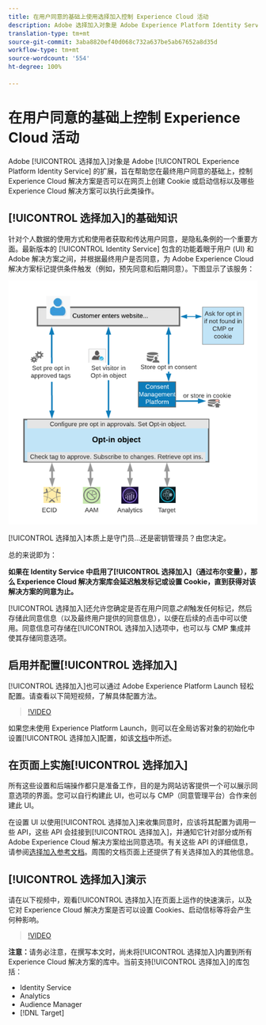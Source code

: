 ```yaml
---
title: 在用户同意的基础上使用选择加入控制 Experience Cloud 活动
description: Adobe 选择加入对象是 Adobe Experience Platform Identity Service 的扩展，旨在帮助您在最终用户同意的基础上，控制 Experience Cloud 解决方案是否可以在网页上创建 Cookie 或启动信标以及哪些 Experience Cloud 解决方案可以执行此类操作。
translation-type: tm+mt
source-git-commit: 3aba8820ef40d068c732a637be5ab67652a8d35d
workflow-type: tm+mt
source-wordcount: '554'
ht-degree: 100%

---
```



# 在用户同意的基础上控制 Experience Cloud 活动

Adobe [!UICONTROL 选择加入]对象是 Adobe [!UICONTROL Experience Platform Identity Service] 的扩展，旨在帮助您在最终用户同意的基础上，控制 Experience Cloud 解决方案是否可以在网页上创建 Cookie 或启动信标以及哪些 Experience Cloud 解决方案可以执行此类操作。

## [!UICONTROL 选择加入]的基础知识

针对个人数据的使用方式和使用者获取和传达用户同意，是隐私条例的一个重要方面。最新版本的 [!UICONTROL Identity Service] 包含的功能着眼于用户 (UI) 和 Adobe 解决方案之间，并根据最终用户是否同意，为 Adobe Experience Cloud 解决方案标记提供条件触发（例如，预先同意和后期同意）。下图显示了该服务：

![[!UICONTROL 选择加入]工作流程示意图](assets/opt-in.png)

[!UICONTROL 选择加入]本质上是守门员...还是密钥管理员？由您决定。

总的来说即为：

**如果在 Identity Service 中启用了[!UICONTROL 选择加入]（通过布尔变量），那么 Experience Cloud 解决方案库会延迟触发标记或设置 Cookie，直到获得对该解决方案的同意为止。**

[!UICONTROL 选择加入]还允许您确定是否在用户同意&#x200B;*之前*&#x200B;触发任何标记，然后存储此同意信息（以及最终用户提供的同意信息），以便在后续的点击中可以使用。同意信息可存储在[!UICONTROL 选择加入]选项中，也可以与 CMP 集成并使其存储同意选项。

## 启用并配置[!UICONTROL 选择加入]

[!UICONTROL 选择加入]也可以通过 Adobe Experience Platform Launch 轻松配置。请查看以下简短视频，了解具体配置方法。

>[!VIDEO](https://video.tv.adobe.com/v/26431/?quality=12)

如果您未使用 Experience Platform Launch，则可以在全局访客对象的初始化中设置[!UICONTROL 选择加入]配置，如该[文档](https://marketing.adobe.com/resources/help/zh_CN/mcvid/getting-started.html)中所述。

## 在页面上实施[!UICONTROL 选择加入]

所有这些设置和后端操作都只是准备工作，目的是为网站访客提供一个可以展示同意选项的界面。您可以自行构建此 UI，也可以与 CMP（同意管理平台）合作来创建此 UI。

在设置 UI 以使用[!UICONTROL 选择加入]来收集同意时，应该将其配置为调用一些 API，这些 API 会挂接到[!UICONTROL 选择加入]，并通知它针对部分或所有 Adobe Experience Cloud 解决方案给出同意选项。有关这些 API 的详细信息，请参阅[选择加入参考文档](https://marketing.adobe.com/resources/help/zh_CN/mcvid/api.html)。周围的文档页面上还提供了有关选择加入的其他信息。

## [!UICONTROL 选择加入]演示

请在以下视频中，观看[!UICONTROL 选择加入]在页面上运作的快速演示，以及它对 Experience Cloud 解决方案是否可以设置 Cookies、启动信标等将会产生何种影响。

>[!VIDEO](https://video.tv.adobe.com/v/26432/?quality=12)

**注意：**&#x200B;请务必注意，在撰写本文时，尚未将[!UICONTROL 选择加入]内置到所有 Experience Cloud 解决方案的库中。当前支持[!UICONTROL 选择加入]的库包括：

* Identity Service
* Analytics
* Audience Manager
* [!DNL Target]
